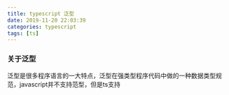 ```yaml
---
title: typescript 泛型
date: 2019-11-20 22:03:39
categories: typescript
tags: [ts]
---
```


### 关于泛型
泛型是很多程序语言的一大特点，泛型在强类型程序代码中做的一种数据类型规范，javascript并不支持范型，但是ts支持

###
